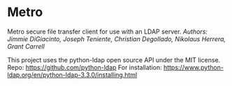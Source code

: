 # Metro
Metro secure file transfer client for use with an LDAP server.
*Authors: Jimmie DiGiacinto, Joseph Teniente, Christian Degollado,
Nikolaus Herrera, Grant Carrell*

This project uses the python-ldap open source API under the MIT license.
Repo: https://github.com/python-ldap
For installation: https://www.python-ldap.org/en/python-ldap-3.3.0/installing.html
